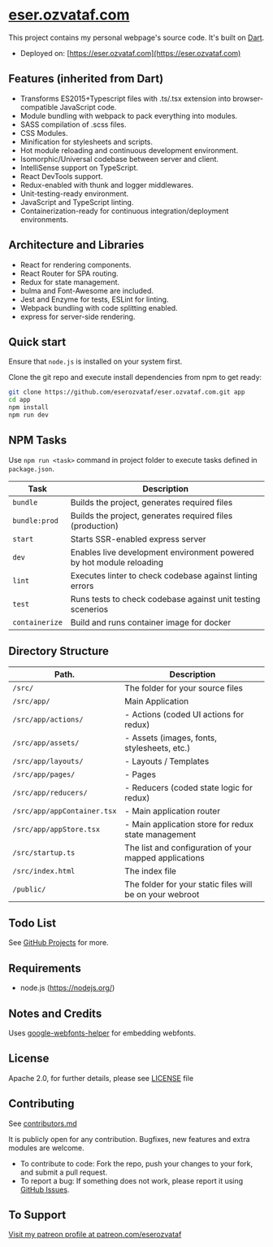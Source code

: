 # [eser.ozvataf.com](https://github.com/eserozvataf/eser.ozvataf.com)

This project contains my personal webpage's source code. It's built on [Dart](https://github.com/eserozvataf/dart).

* Deployed on: [https://eser.ozvataf.com](https://eser.ozvataf.com)


## Features (inherited from Dart)

* Transforms ES2015+Typescript files with .ts/.tsx extension into browser-compatible JavaScript code.
* Module bundling with webpack to pack everything into modules.
* SASS compilation of .scss files.
* CSS Modules.
* Minification for stylesheets and scripts.
* Hot module reloading and continuous development environment.
* Isomorphic/Universal codebase between server and client.
* IntelliSense support on TypeScript.
* React DevTools support.
* Redux-enabled with thunk and logger middlewares.
* Unit-testing-ready environment.
* JavaScript and TypeScript linting.
* Containerization-ready for continuous integration/deployment environments.


## Architecture and Libraries

* React for rendering components.
* React Router for SPA routing.
* Redux for state management.
* bulma and Font-Awesome are included.
* Jest and Enzyme for tests, ESLint for linting.
* Webpack bundling with code splitting enabled.
* express for server-side rendering.


## Quick start

Ensure that `node.js` is installed on your system first.

Clone the git repo and execute install dependencies from npm to get ready:

```sh
git clone https://github.com/eserozvataf/eser.ozvataf.com.git app
cd app
npm install
npm run dev
```

## NPM Tasks

Use `npm run <task>` command in project folder to execute tasks defined in `package.json`.

| Task                     | Description                                                                            |
|--------------------------|----------------------------------------------------------------------------------------|
| `bundle`                 | Builds the project, generates required files                                           |
| `bundle:prod`            | Builds the project, generates required files (production)                              |
| `start`                  | Starts SSR-enabled express server                                                      |
| `dev`                    | Enables live development environment powered by hot module reloading          |
| `lint`                   | Executes linter to check codebase against linting errors                               |
| `test`                   | Runs tests to check codebase against unit testing scenerios                            |
| `containerize`           | Build and runs container image for docker                                              |


## Directory Structure

| Path.                                              | Description                                                  |
|----------------------------------------------------|--------------------------------------------------------------|
| `/src/`                                            | The folder for your source files                             |
| `/src/app/`                                        | Main Application                                             |
| `/src/app/actions/`                                | - Actions (coded UI actions for redux)                       |
| `/src/app/assets/`                                 | - Assets (images, fonts, stylesheets, etc.)              |
| `/src/app/layouts/`                                | - Layouts / Templates                                        |
| `/src/app/pages/`                                  | - Pages                                                      |
| `/src/app/reducers/`                               | - Reducers (coded state logic for redux)                     |
| `/src/app/appContainer.tsx`                        | - Main application router                                    |
| `/src/app/appStore.tsx`                            | - Main application store for redux state management         |
| `/src/startup.ts`                                  | The list and configuration of your mapped applications       |
| `/src/index.html`                                  | The index file                                               |
| `/public/`                                         | The folder for your static files will be on your webroot    |


## Todo List

See [GitHub Projects](https://github.com/eserozvataf/eser.ozvataf.com/projects) for more.


## Requirements

* node.js (https://nodejs.org/)


## Notes and Credits

Uses [google-webfonts-helper](https://google-webfonts-helper.herokuapp.com/) for embedding webfonts.


## License

Apache 2.0, for further details, please see [LICENSE](LICENSE) file


## Contributing

See [contributors.md](contributors.md)

It is publicly open for any contribution. Bugfixes, new features and extra modules are welcome.

* To contribute to code: Fork the repo, push your changes to your fork, and submit a pull request.
* To report a bug: If something does not work, please report it using [GitHub Issues](https://github.com/eserozvataf/eser.ozvataf.com/issues).


## To Support

[Visit my patreon profile at patreon.com/eserozvataf](https://www.patreon.com/eserozvataf)
